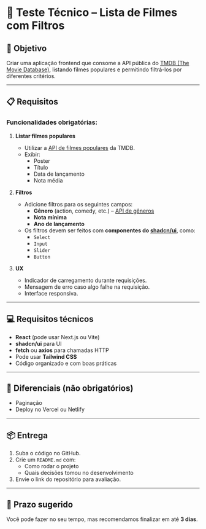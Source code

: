 # 🧪 Teste Técnico – Lista de Filmes com Filtros

## 🎯 Objetivo

Criar uma aplicação frontend que consome a API pública do [TMDB (The Movie Database)](https://developer.themoviedb.org/docs), listando filmes populares e permitindo filtrá-los por diferentes critérios.

---

## 📋 Requisitos

### Funcionalidades obrigatórias:

1. **Listar filmes populares**
   - Utilizar a [API de filmes populares](https://developer.themoviedb.org/reference/movie-popular-list) da TMDB.
   - Exibir:
     - Poster
     - Título
     - Data de lançamento
     - Nota média

2. **Filtros**
   - Adicione filtros para os seguintes campos:
     - **Gênero** (action, comedy, etc.) – [API de gêneros](https://developer.themoviedb.org/reference/genre-movie-list)
     - **Nota mínima**
     - **Ano de lançamento**
   - Os filtros devem ser feitos com **componentes do [shadcn/ui](https://ui.shadcn.com/)**, como:
     - `Select`
     - `Input`
     - `Slider`
     - `Button`

3. **UX**
   - Indicador de carregamento durante requisições.
   - Mensagem de erro caso algo falhe na requisição.
   - Interface responsiva.

---

## 💻 Requisitos técnicos

- **React** (pode usar Next.js ou Vite)
- **shadcn/ui** para UI
- **fetch** ou **axios** para chamadas HTTP
- Pode usar **Tailwind CSS**
- Código organizado e com boas práticas

---

## 🎯 Diferenciais (não obrigatórios)

- Paginação
- Deploy no Vercel ou Netlify

---

## 📦 Entrega

1. Suba o código no GitHub.
2. Crie um `README.md` com:
   - Como rodar o projeto
   - Quais decisões tomou no desenvolvimento
3. Envie o link do repositório para avaliação.

---

## 📅 Prazo sugerido

Você pode fazer no seu tempo, mas recomendamos finalizar em até **3 dias**.

